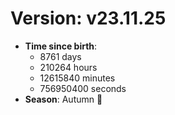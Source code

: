 # Version: v23.11.25
- **Time since birth**:
  - 8761 days
  - 210264 hours
  - 12615840 minutes
  - 756950400 seconds
- **Season**: Autumn 🍁
